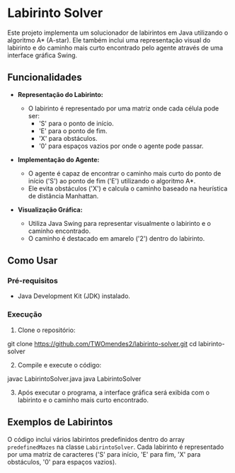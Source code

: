 # Labirinto Solver

Este projeto implementa um solucionador de labirintos em Java utilizando o algoritmo A* (A-star). Ele também inclui uma representação visual do labirinto e do caminho mais curto encontrado pelo agente através de uma interface gráfica Swing.

## Funcionalidades

- **Representação do Labirinto:**
  - O labirinto é representado por uma matriz onde cada célula pode ser:
    - 'S' para o ponto de início.
    - 'E' para o ponto de fim.
    - 'X' para obstáculos.
    - '0' para espaços vazios por onde o agente pode passar.

- **Implementação do Agente:**
  - O agente é capaz de encontrar o caminho mais curto do ponto de início ('S') ao ponto de fim ('E') utilizando o algoritmo A*.
  - Ele evita obstáculos ('X') e calcula o caminho baseado na heurística de distância Manhattan.

- **Visualização Gráfica:**
  - Utiliza Java Swing para representar visualmente o labirinto e o caminho encontrado.
  - O caminho é destacado em amarelo ('2') dentro do labirinto.

## Como Usar

### Pré-requisitos

- Java Development Kit (JDK) instalado.

### Execução

1. Clone o repositório:

git clone https://github.com/TWOmendes2/labirinto-solver.git
cd labirinto-solver


2. Compile e execute o código:

javac LabirintoSolver.java
java LabirintoSolver


3. Após executar o programa, a interface gráfica será exibida com o labirinto e o caminho mais curto encontrado.

## Exemplos de Labirintos

O código inclui vários labirintos predefinidos dentro do array `predefinedMazes` na classe `LabirintoSolver`. Cada labirinto é representado por uma matriz de caracteres ('S' para início, 'E' para fim, 'X' para obstáculos, '0' para espaços vazios).
